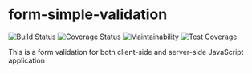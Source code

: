 # form-simple-validation

[![Build Status](https://travis-ci.com/DanielAdek/form-my-simple-validation.svg?branch=master)](https://travis-ci.com/DanielAdek/form-my-simple-validation) [![Coverage Status](https://coveralls.io/repos/github/DanielAdek/form-my-simple-validation/badge.svg?branch=master)](https://coveralls.io/github/DanielAdek/form-my-simple-validation?branch=master) [![Maintainability](https://api.codeclimate.com/v1/badges/a0b8deaadc35c112e8de/maintainability)](https://codeclimate.com/github/DanielAdek/form-my-simple-validation/maintainability) [![Test Coverage](https://api.codeclimate.com/v1/badges/a0b8deaadc35c112e8de/test_coverage)](https://codeclimate.com/github/DanielAdek/form-my-simple-validation/test_coverage)


This is a form validation for both client-side and server-side JavaScript application

